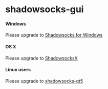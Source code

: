 shadowsocks-gui
===============

#### Windows

Please upgrade to [Shadowsocks for Windows](https://github.com/clowwindy/shadowsocks-csharp)

#### OS X

Please upgrade to [ShadowsocksX](https://github.com/shadowsocks/shadowsocks-iOS/wiki/Shadowsocks-for-OSX-Help)

#### Linux users

Please upgrade to [shadowsocks-qt5](https://github.com/librehat/shadowsocks-qt5)
